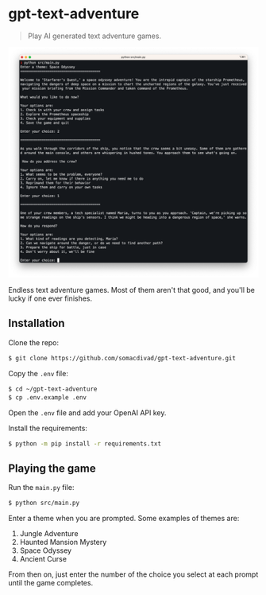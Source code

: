 # gpt-text-adventure
> Play AI generated text adventure games.

![A sample run with the "Space Odyssey" theme](space-odyssey.png)

Endless text adventure games.
Most of them aren't that good, and you'll be lucky if one ever finishes.

## Installation

Clone the repo:

```sh
$ git clone https://github.com/somacdivad/gpt-text-adventure.git
```

Copy the `.env` file:

```sh
$ cd ~/gpt-text-adventure
$ cp .env.example .env
```

Open the `.env` file and add your OpenAI API key.

Install the requirements:

```sh
$ python -m pip install -r requirements.txt
```

## Playing the game

Run the `main.py` file:

```sh
$ python src/main.py
```

Enter a theme when you are prompted. Some examples of themes are:

1. Jungle Adventure
2. Haunted Mansion Mystery
3. Space Odyssey
4. Ancient Curse

From then on, just enter the number of the choice you select at each prompt until the game completes.
